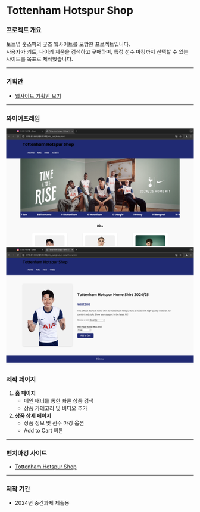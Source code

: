 # Tottenham Hotspur Shop

### **프로젝트 개요**
토트넘 홋스퍼의 굿즈 웹사이트를 모방한 프로젝트입니다.  
사용자가 키트, 나이키 제품을 검색하고 구매하며, 특정 선수 마킹까지 선택할 수 있는 사이트를 목표로 제작했습니다.

---

### **기획안**
- [웹사이트 기획안 보기](기획안.pdf)

---
### **와이어프레임**
![홈 페이지](assets/homepage_wireframe.png)
![상세 페이지](assets/detailpage_wireframe.png)


### **제작 페이지**
1. **홈 페이지**
   - 메인 배너를 통한 빠른 상품 검색
   - 상품 카테고리 및 비디오 추가
2. **상품 상세 페이지**
   - 상품 정보 및 선수 마킹 옵션
   - Add to Cart 버튼

---

### **벤치마킹 사이트**
- [Tottenham Hotspur Shop](https://shop.tottenhamhotspur.com/)

---

### **제작 기간**
- 2024년 중간과제 제출용
